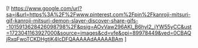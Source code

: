 [! https://www.google.com/url?sa=i&url=https%3A%2F%2Fwww.pinterest.com%2Fpin%2Fkanroji-mitsuri-gif-kanroji-mitsuri-demon-slayer-discover-share-gifs--1015913628426098798%2F&psig=AOvVaw296AKl_B6hyl2_jYW55yCC&ust=1723041163927000&source=images&cd=vfe&opi=89978449&ved=0CBAQjRxqFwoTCKDHgtjK4IcDFQAAAAAdAAAAABAm ]


